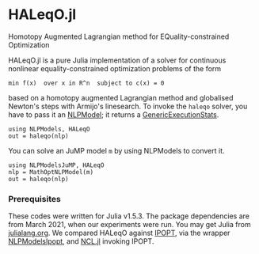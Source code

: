 # HALeqO.jl
Homotopy Augmented Lagrangian method for EQuality-constrained Optimization

HALeqO.jl is a pure Julia implementation of a solver for continuous nonlinear equality-constrained optimization problems of the form

    min f(x)  over x in R^n  subject to c(x) = 0

based on a homotopy augmented Lagrangian method and globalised Newton's steps with Armijo's linesearch. To invoke the ```haleqo``` solver, you have to pass it an [NLPModel](https://github.com/JuliaSmoothOptimizers/NLPModels.jl); it returns a [GenericExecutionStats](https://github.com/JuliaSmoothOptimizers/SolverTools.jl).

    using NLPModels, HALeqO
    out = haleqo(nlp)

You can solve an JuMP model `m` by using NLPModels to convert it.

    using NLPModelsJuMP, HALeqO
    nlp = MathOptNLPModel(m)
    out = haleqo(nlp)

### Prerequisites

These codes were written for Julia v1.5.3. The package dependencies are from March 2021, when our experiments were run. You may get Julia from [julialang.org](https://julialang.org/). We compared HALeqO against [IPOPT](https://coin-or.github.io/Ipopt/), via the wrapper [NLPModelsIpopt](https://github.com/JuliaSmoothOptimizers/NLPModelsIpopt.jl), and [NCL.jl](https://github.com/JuliaSmoothOptimizers/NCL.jl) invoking IPOPT.
